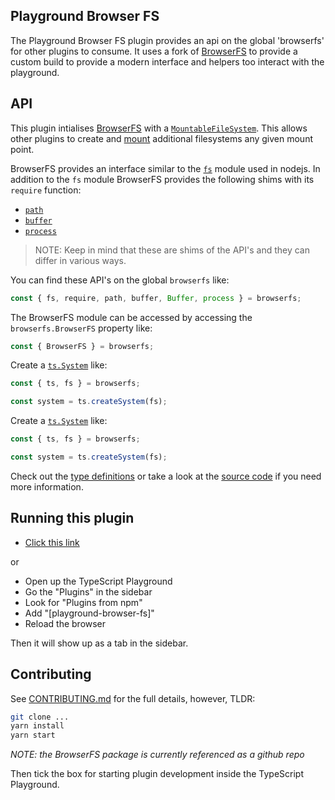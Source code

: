 ## Playground Browser FS

The Playground Browser FS plugin provides an api on the global 'browserfs' for other plugins to consume. It uses a fork of [BrowserFS](https://github.com/kevinramharak/BrowserFS) to provide a custom build to provide a modern interface and helpers too interact with the playground.

## API

This plugin intialises [BrowserFS](https://github.com/jvilk/BrowserFS) with a [`MountableFileSystem`](https://jvilk.com/browserfs/2.0.0-beta/classes/_backend_mountablefilesystem_.mountablefilesystem.html). This allows other plugins to create and [mount](https://jvilk.com/browserfs/2.0.0-beta/classes/_backend_mountablefilesystem_.mountablefilesystem.html#mount) additional filesystems any given mount point.

BrowserFS provides an interface similar to the [`fs`](https://jvilk.com/browserfs/2.0.0-beta/interfaces/_core_fs_.fsmodule.html) module used in nodejs. In addition to the `fs` module BrowserFS provides the following shims with its `require` function:
- [`path`](https://github.com/jvilk/bfs-path)
- [`buffer`](https://github.com/jvilk/bfs-buffer)
- [`process`](https://github.com/jvilk/bfs-process)

> NOTE: Keep in mind that these are shims of the API's and they can differ in various ways.

You can find these API's on the global `browserfs` like:
```ts
const { fs, require, path, buffer, Buffer, process } = browserfs;
```

The BrowserFS module can be accessed by accessing the `browserfs.BrowserFS` property like:
```ts
const { BrowserFS } = browserfs;
```

Create a [`ts.System`](https://basarat.gitbook.io/typescript/overview#file-system) like:
```ts
const { ts, fs } = browserfs;

const system = ts.createSystem(fs);
```

Create a [`ts.System`](https://basarat.gitbook.io/typescript/overview#file-system) like:
```ts
const { ts, fs } = browserfs;

const system = ts.createSystem(fs);
```

Check out the [type definitions](https://github.com/kevinramharak/BrowserFS/tree/master/typings/) or take a look at the [source code](https://github.com/kevinramharak/BrowserFS/tree/master/src/) if you need more information.

## Running this plugin

- [Click this link](https://www.staging-typescript.org/play?install-plugin=[playground-browser-fs])

or

- Open up the TypeScript Playground
- Go the "Plugins" in the sidebar
- Look for "Plugins from npm"
- Add "[playground-browser-fs]"
- Reload the browser

Then it will show up as a tab in the sidebar.

## Contributing

See [CONTRIBUTING.md](./CONTRIBUTING.md) for the full details, however, TLDR:

```sh
git clone ...
yarn install
yarn start
```

*NOTE: the BrowserFS package is currently referenced as a github repo*

Then tick the box for starting plugin development inside the TypeScript Playground.
